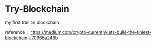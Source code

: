 # Try-Blockchain
my first trail on blockchain

reference：
https://medium.com/crypto-currently/lets-build-the-tiniest-blockchain-e70965a248b
